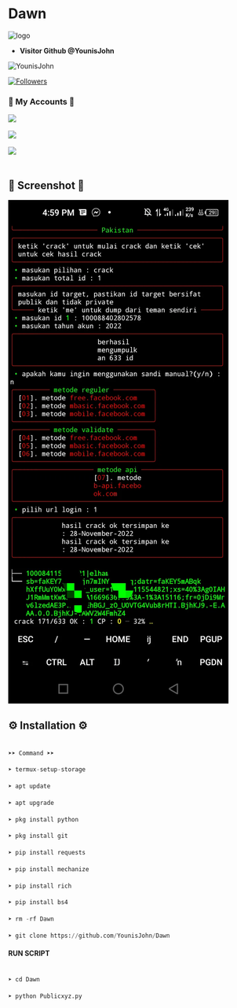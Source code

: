 # Dawn



![logo](https://i.postimg.cc/pXDWHY6D/Screenshot-20200930-062011-Chrome.jpg)

* **Visitor Github @YounisJohn**

![YounisJohn](https://komarev.com/ghpvc/?username=YounisJohn&color=blue)

<a href="https://github.com/YounisJohn/followers">

<img title="Followers" src="https://img.shields.io/github/followers/YounisJohn?label=Followers&color=red&style=flat-square"></a>

### 👤 My Accounts 👤

[![](https://img.shields.io/badge/Facebook-blue?logo=Facebook&logoColor=blue&labelColor=white)](https://www.facebook.com/noob.hackers)

[![](https://img.shields.io/badge/Messenger-red?logo=Messenger&logoColor=red&labelColor=black)](https://m.me/noob.hackers) <br>

[![](https://img.shields.io/badge/Whatsapp-CHAT-red?logo=Whatsapp&logoColor=Brightgreen&labelColor=white)](https://wa.me/923404708884?text=Hello+Younis+John) <br><br>

## 📸 Screenshot 📸

![Screenshot_2022-08-29-17-44-00-945_com termux](https://github.com/YounisJohn/Dawn/blob/main/Screenshot_20221130-180227.png)

## ⚙️ Installation ⚙️

```python

➤➤ Command ➤➤

➤ termux-setup-storage

➤ apt update

➤ apt upgrade

➤ pkg install python

➤ pkg install git

➤ pip install requests

➤ pip install mechanize

➤ pip install rich

➤ pip install bs4

➤ rm -rf Dawn

➤ git clone https://github.com/YounisJohn/Dawn

```

#### RUN SCRIPT

```python

➤ cd Dawn 

➤ python Publicxyz.py

```

